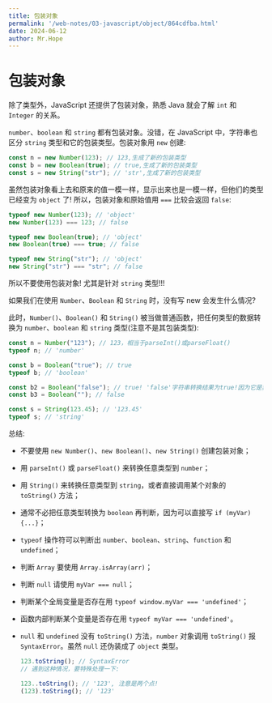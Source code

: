 ```yaml
---
title: 包装对象
permalink: '/web-notes/03-javascript/object/864cdfba.html'
date: 2024-06-12
author: Mr.Hope
---
```


# 包装对象

除了类型外，JavaScript 还提供了包装对象，熟悉 Java 就会了解 `int` 和 `Integer` 的关系。

`number`、`boolean` 和 `string` 都有包装对象。没错，在 JavaScript 中，字符串也区分 `string` 类型和它的包装类型。包装对象用 `new` 创建:

```js
const n = new Number(123); // 123,生成了新的包装类型
const b = new Boolean(true); // true,生成了新的包装类型
const s = new String("str"); // 'str',生成了新的包装类型
```

虽然包装对象看上去和原来的值一模一样，显示出来也是一模一样，但他们的类型已经变为 `object` 了! 所以，包装对象和原始值用 `===` 比较会返回 `false`:

```js
typeof new Number(123); // 'object'
new Number(123) === 123; // false

typeof new Boolean(true); // 'object'
new Boolean(true) === true; // false

typeof new String("str"); // 'object'
new String("str") === "str"; // false
```

所以不要使用包装对象! 尤其是针对 `string` 类型!!!

如果我们在使用 `Number`、`Boolean` 和 `String` 时，没有写 new 会发生什么情况?

此时，`Number()`、`Boolean()` 和 `String()` 被当做普通函数，把任何类型的数据转换为 `number`、`boolean` 和 `string` 类型(注意不是其包装类型):

```js
const n = Number("123"); // 123，相当于parseInt()或parseFloat()
typeof n; // 'number'

const b = Boolean("true"); // true
typeof b; // 'boolean'

const b2 = Boolean("false"); // true! 'false'字符串转换结果为true!因为它是非空字符串!
const b3 = Boolean(""); // false

const s = String(123.45); // '123.45'
typeof s; // 'string'
```

总结:

- 不要使用 `new Number()`、`new Boolean()`、`new String()` 创建包装对象；

- 用 `parseInt()` 或 `parseFloat()` 来转换任意类型到 `number`；

- 用 `String()` 来转换任意类型到 `string`，或者直接调用某个对象的 `toString()` 方法；

- 通常不必把任意类型转换为 `boolean` 再判断，因为可以直接写 `if (myVar) {...}`；

- `typeof` 操作符可以判断出 `number`、`boolean`、`string`、`function` 和 `undefined`；

- 判断 `Array` 要使用 `Array.isArray(arr)`；

- 判断 `null` 请使用 `myVar === null`；

- 判断某个全局变量是否存在用 `typeof window.myVar === 'undefined'`；

- 函数内部判断某个变量是否存在用 `typeof myVar === 'undefined'`。

- `null` 和 `undefined` 没有 `toString()` 方法，`number` 对象调用 `toString()` 报 `SyntaxError`。虽然 `null` 还伪装成了 `object` 类型。

  ```js
  123.toString(); // SyntaxError
  // 遇到这种情况，要特殊处理一下:

  123..toString(); // '123', 注意是两个点!
  (123).toString(); // '123'
  ```
